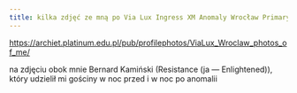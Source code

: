 ```yaml
---
title: kilka zdjęć ze mną po Via Lux Ingress XM Anomaly Wrocław Primary Mission Day w sierpniu 2018
---
```


https://archiet.platinum.edu.pl/pub/profilephotos/ViaLux_Wroclaw_photos_of_me/

na zdjęciu obok mnie Bernard Kamiński (Resistance (ja — Enlightened)), który udzielił mi gościny w noc przed i w noc po anomalii